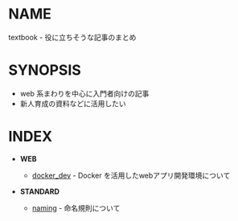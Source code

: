 # NAME

textbook - 役に立ちそうな記事のまとめ

# SYNOPSIS

- web 系まわりを中心に入門者向けの記事
- 新人育成の資料などに活用したい

# INDEX

- __WEB__
    - [docker_dev](docker_dev.md) - Docker を活用したwebアプリ開発環境について

- __STANDARD__
    - [naming](naming.md) - 命名規則について
